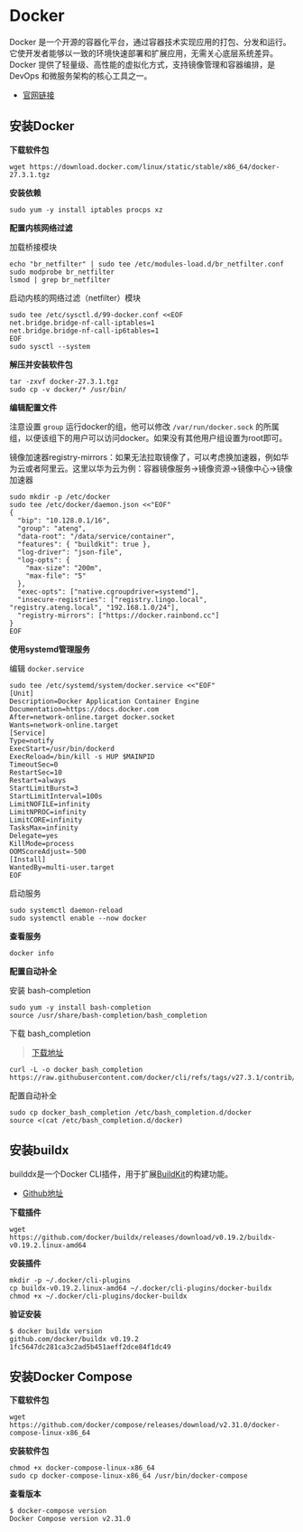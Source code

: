 # Docker

Docker 是一个开源的容器化平台，通过容器技术实现应用的打包、分发和运行。它使开发者能够以一致的环境快速部署和扩展应用，无需关心底层系统差异。Docker 提供了轻量级、高性能的虚拟化方式，支持镜像管理和容器编排，是 DevOps 和微服务架构的核心工具之一。

- [官网链接](https://www.docker.com)

## 安装Docker

**下载软件包**

```
wget https://download.docker.com/linux/static/stable/x86_64/docker-27.3.1.tgz
```

**安装依赖**

```
sudo yum -y install iptables procps xz
```

**配置内核网络过滤**

加载桥接模块

```
echo "br_netfilter" | sudo tee /etc/modules-load.d/br_netfilter.conf
sudo modprobe br_netfilter
lsmod | grep br_netfilter
```

启动内核的网络过滤（netfilter）模块

```
sudo tee /etc/sysctl.d/99-docker.conf <<EOF
net.bridge.bridge-nf-call-iptables=1
net.bridge.bridge-nf-call-ip6tables=1
EOF
sudo sysctl --system
```

**解压并安装软件包**

```
tar -zxvf docker-27.3.1.tgz
sudo cp -v docker/* /usr/bin/
```

**编辑配置文件**

注意设置 `group` 运行docker的组，他可以修改 `/var/run/docker.sock` 的所属组，以便该组下的用户可以访问docker。如果没有其他用户组设置为root即可。

镜像加速器registry-mirrors：如果无法拉取镜像了，可以考虑换加速器，例如华为云或者阿里云。这里以华为云为例：容器镜像服务→镜像资源→镜像中心→镜像加速器

```
sudo mkdir -p /etc/docker
sudo tee /etc/docker/daemon.json <<"EOF"
{
  "bip": "10.128.0.1/16",
  "group": "ateng",
  "data-root": "/data/service/container",
  "features": { "buildkit": true },
  "log-driver": "json-file",
  "log-opts": {
    "max-size": "200m",
    "max-file": "5"
  },
  "exec-opts": ["native.cgroupdriver=systemd"],
  "insecure-registries": ["registry.lingo.local", "registry.ateng.local", "192.168.1.0/24"],
  "registry-mirrors": ["https://docker.rainbond.cc"]
}
EOF
```

**使用systemd管理服务**

编辑 `docker.service` 

```
sudo tee /etc/systemd/system/docker.service <<"EOF"
[Unit]
Description=Docker Application Container Engine
Documentation=https://docs.docker.com
After=network-online.target docker.socket
Wants=network-online.target
[Service]
Type=notify
ExecStart=/usr/bin/dockerd
ExecReload=/bin/kill -s HUP $MAINPID
TimeoutSec=0
RestartSec=10
Restart=always
StartLimitBurst=3
StartLimitInterval=100s
LimitNOFILE=infinity
LimitNPROC=infinity
LimitCORE=infinity
TasksMax=infinity
Delegate=yes
KillMode=process
OOMScoreAdjust=-500
[Install]
WantedBy=multi-user.target
EOF
```

启动服务

```
sudo systemctl daemon-reload
sudo systemctl enable --now docker
```

**查看服务**

```
docker info
```

**配置自动补全**

安装 bash-completion

```
sudo yum -y install bash-completion
source /usr/share/bash-completion/bash_completion
```

下载 bash_completion

> [下载地址](https://github.com/docker/cli/blob/v27.3.1/contrib/completion/bash/docker)

```
curl -L -o docker_bash_completion https://raw.githubusercontent.com/docker/cli/refs/tags/v27.3.1/contrib/completion/bash/docker
```

配置自动补全

```
sudo cp docker_bash_completion /etc/bash_completion.d/docker
source <(cat /etc/bash_completion.d/docker)
```



## 安装buildx

builddx是一个Docker CLI插件，用于扩展[BuildKit](https://github.com/moby/buildkit)的构建功能。

- [Github地址](https://github.com/docker/buildx)

**下载插件**

```
wget https://github.com/docker/buildx/releases/download/v0.19.2/buildx-v0.19.2.linux-amd64
```

**安装插件**

```
mkdir -p ~/.docker/cli-plugins
cp buildx-v0.19.2.linux-amd64 ~/.docker/cli-plugins/docker-buildx
chmod +x ~/.docker/cli-plugins/docker-buildx
```

**验证安装**

```
$ docker buildx version
github.com/docker/buildx v0.19.2 1fc5647dc281ca3c2ad5b451aeff2dce84f1dc49
```



## 安装Docker Compose

**下载软件包**

```
wget https://github.com/docker/compose/releases/download/v2.31.0/docker-compose-linux-x86_64
```

**安装软件包**

```
chmod +x docker-compose-linux-x86_64
sudo cp docker-compose-linux-x86_64 /usr/bin/docker-compose
```

**查看版本**

```
$ docker-compose version
Docker Compose version v2.31.0
```


